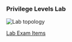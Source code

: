### Privilege Levels Lab

![Lab topology](https://github.com/tech-zero/encor-study/blob/main/images/privilege.png?raw=true)

[Lab Exam Items](../)
